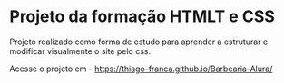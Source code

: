 <h1>Projeto da formação HTMLT e CSS</h1>
<p>Projeto realizado como forma de estudo para aprender a estruturar e modificar visualmente o site pelo css.</p>
<p>Acesse o projeto em - <a href="https://thiago-franca.github.io/Barbearia-Alura/">https://thiago-franca.github.io/Barbearia-Alura/</a></p>
